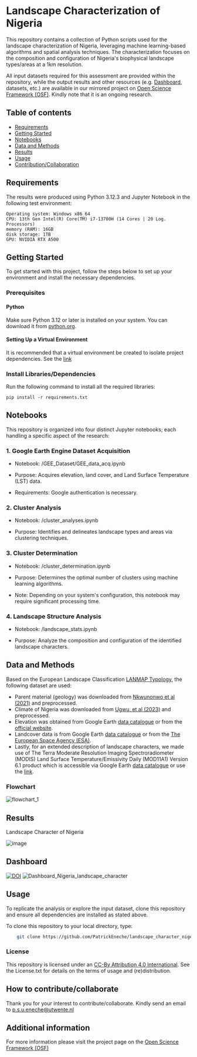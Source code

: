 # Landscape Characterization of Nigeria

This repository contains a collection of Python scripts used for the landscape characterization of Nigeria, leveraging machine learning-based algorithms and spatial analysis techniques. The characterization focuses on the composition and configuration of Nigeria's biophysical landscape types/areas at a 1km resolution.

All input datasets required for this assessment are provided within the repository, while the output results and other resources (e.g. [Dashboard](https://doi.org/10.5281/zenodo.13880382), datasets, etc.) are available in our mirrored project on [Open Science Framework (OSF)](https://doi.org/10.17605/OSF.IO/E2K73). Kindly note that it is an ongoing research.

## Table of contents

* [Requirements](#requirements)
* [Getting Started](#getting-started)
* [Notebooks](#notebooks)
* [Data and Methods](#data-and-methods)
* [Results](#results)
* [Usage](#usage)
* [Contribution/Collaboration](#how-to-contributecollaborate)


## Requirements

The results were produced using Python 3.12.3 and Jupyter Notebook in the following test environment:

```
Operating system: Windows x86_64
CPU: 13th Gen Intel(R) Core(TM) i7-13700H (14 Cores | 20 Log. Processors)
memory (RAM): 16GB
disk storage: 1TB
GPU: NVIDIA RTX A500
```

## Getting Started

To get started with this project, follow the steps below to set up your environment and install the necessary dependencies.

### Prerequisites

#### Python

Make sure Python 3.12 or later is installed on your system. You can download it from [python.org](https://www.python.org/downloads/).

#### Setting Up a Virtual Environment

It is recommended that a virtual environment be created to isolate project dependencies. See the [link](https://packaging.python.org/en/latest/guides/installing-using-pip-and-virtual-environments/)

### Install Libraries/Dependencies

Run the following command to install all the required libraries:
```
pip install -r requirements.txt

```

## Notebooks

This repository is organized into four distinct Jupyter notebooks; each handling a specific aspect of the research:

### 1. Google Earth Engine Dataset Acquisition

* Notebook: /GEE_Dataset/GEE_data_acq.ipynb

* Purpose: Acquires elevation, land cover, and Land Surface Temperature (LST) data.

* Requirements: Google authentication is necessary.


### 2. Cluster Analysis

* Notebook: /cluster_analyses.ipynb

* Purpose: Identifies and delineates landscape types and areas via clustering techniques.


### 3. Cluster Determination

* Notebook: /cluster_determination.ipynb

* Purpose: Determines the optimal number of clusters using machine learning algorithms.

* Note: Depending on your system's configuration, this notebook may require significant processing time.


### 4. Landscape Structure Analysis

* Notebook: /landscape_stats.ipynb

* Purpose: Analyze the composition and configuration of the identified landscape characters.



## Data and Methods

Based on the European Landscape Classification [LANMAP Typology](http://dx.doi.org/10.1016/j.ecolind.2009.03.018), the following dataset are used:
* Parent material (geology) was downloaded from [Nkwunonwo et al (2021)](https://data.mendeley.com/datasets/zmrt6k83wk/1) and preprocessed.
* Climate of Nigeria was downloaded from [Ugwu, et al (2023)](https://doi.org/10.1016/j.sciaf.2023.e01670) and preprocessed.
* Elevation was obtained from Google Earth [data catalogue](https://developers.google.com/earth-engine/datasets/catalog/CGIAR_SRTM90_V4#description) or from the [official website](https://srtm.csi.cgiar.org).
* Landcover data is from Google Earth [data catalogue](https://developers.google.com/earth-engine/datasets/catalog/ESA_WorldCover_v200) or from the [The European Space Agency (ESA)](https://esa-worldcover.org).
* Lastly, for an extended description of landscape characters, we made use of The Terra Moderate Resolution Imaging Spectroradiometer (MODIS) Land Surface Temperature/Emissivity Daily (MOD11A1) Version 6.1 product which is accessible via Google Earth [data catalogue](https://developers.google.com/earth-engine/datasets/catalog/MODIS_061_MOD11A1#dois) or use the [link](https://doi.org/10.5067/MODIS/MOD11A1.061).

### Flowchart
![flowchart_1](https://github.com/user-attachments/assets/508e5006-f583-4249-bf4f-41d399527d69)



## Results

Landscape Character of Nigeria

![image](https://github.com/user-attachments/assets/b3a24f93-b883-48f2-9528-1f693dd3ead4)


## Dashboard
[![DOI](https://zenodo.org/badge/DOI/10.5281/zenodo.13880382.svg)](https://doi.org/10.5281/zenodo.13880382)
![Dashboard_Nigeria_landscape_character](https://github.com/user-attachments/assets/b582059a-c5dd-4f15-963b-fc1c7bcac6f6)



## Usage
To replicate the analysis or explore the input dataset, clone this repository and ensure all dependencies are installed as stated above.

To clone this repository to your local directory, type:

``` bash
    git clone https://github.com/PatrickEneche/landscape_character_nigeria.git.
```


### License

This repository is licensed under an [CC-By Attribution 4.0 International](https://creativecommons.org/licenses/by/4.0/legalcode). See the License.txt for details on the terms of usage and (re)distribution.


## How to contribute/collaborate

Thank you for your interest to contribute/collaborate. Kindly send an email to p.s.u.eneche@utwente.nl

## Additional information

For more information please visit the project page on the [Open Science Framework (OSF)](https://doi.org/10.17605/OSF.IO/E2K73)
